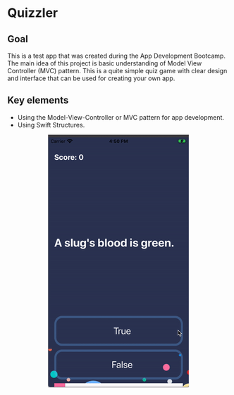 # Quizzler

## Goal

This is a test app that was created during the App Development Bootcamp. The main idea of this project is basic understanding of Model View Controller (MVC) pattern. This is a quite simple quiz game with clear design and interface that can be used for creating your own app.


## Key elements

* Using the Model-View-Controller or MVC pattern for app development.
* Using Swift Structures.

<p align="center">
  <img width="320" height="574" src="Documents/quizzler.gif">
</p>
